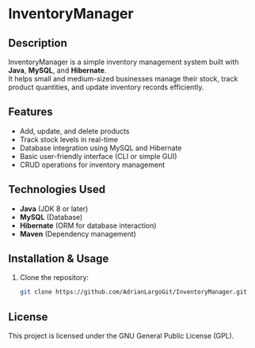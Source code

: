 # InventoryManager  

## Description  
InventoryManager is a simple inventory management system built with **Java**, **MySQL**, and **Hibernate**.  
It helps small and medium-sized businesses manage their stock, track product quantities, and update inventory records efficiently.  

## Features  
- Add, update, and delete products  
- Track stock levels in real-time  
- Database integration using MySQL and Hibernate  
- Basic user-friendly interface (CLI or simple GUI)  
- CRUD operations for inventory management  

## Technologies Used  
- **Java** (JDK 8 or later)  
- **MySQL** (Database)  
- **Hibernate** (ORM for database interaction)  
- **Maven** (Dependency management)  

## Installation & Usage  
1. Clone the repository:  
   ```bash
   git clone https://github.com/AdrianLargoGit/InventoryManager.git

## License
This project is licensed under the GNU General Public License (GPL).
